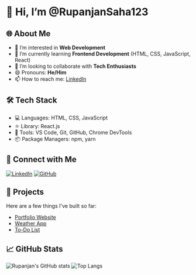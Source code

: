 # 👋 Hi, I’m @RupanjanSaha123

## 🌐 About Me
- 👀 I’m interested in **Web Development**
- 🌱 I’m currently learning **Frontend Development** (HTML, CSS, JavaScript, React)
- 💞️ I’m looking to collaborate with **Tech Enthusiasts**
- 😄 Pronouns: **He/Him**
- 📫 How to reach me: [LinkedIn]((https://www.linkedin.com/in/rupanjan-saha/))

## 🛠️ Tech Stack
- 💻 Languages: HTML, CSS, JavaScript
- ⚛️ Library: React.js
- 🎨 Tools: VS Code, Git, GitHub, Chrome DevTools
- 📦 Package Managers: npm, yarn

## 🔗 Connect with Me
[![LinkedIn](https://img.shields.io/badge/LinkedIn-blue?style=for-the-badge&logo=linkedin&logoColor=white)]((https://www.linkedin.com/in/rupanjan-saha/))
[![GitHub](https://img.shields.io/badge/GitHub-000?style=for-the-badge&logo=github&logoColor=white)](https://github.com/RupanjanSaha123)

## 📌 Projects
Here are a few things I've built so far:
- [Portfolio Website](https://your-portfolio-link.com)
- [Weather App](https://github.com/RupanjanSaha123/weather-app)
- [To-Do List](https://github.com/RupanjanSaha123/todo-app)

## 📈 GitHub Stats
![Rupanjan's GitHub stats](https://github-readme-stats.vercel.app/api?username=RupanjanSaha123&show_icons=true&theme=tokyonight)
![Top Langs](https://github-readme-stats.vercel.app/api/top-langs/?username=RupanjanSaha123&layout=compact&theme=tokyonight)


<!---
RupanjanSaha123/RupanjanSaha123 is a ✨ special ✨ repository because its `README.md` (this file) appears on your GitHub profile.
You can click the Preview link to take a look at your changes.
--->
